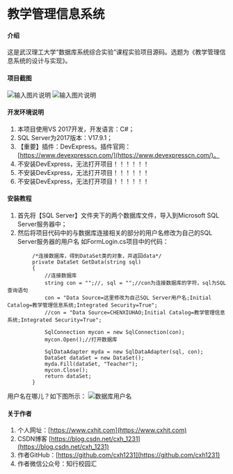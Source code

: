 # 教学管理信息系统

#### 介绍
这是武汉理工大学“数据库系统综合实验”课程实验项目源码。选题为《教学管理信息系统的设计与实现》。


#### 项目截图
![输入图片说明](https://images.gitee.com/uploads/images/2019/1130/000244_1bdd3dfb_5042354.png "图片1.png")
![输入图片说明](https://images.gitee.com/uploads/images/2019/1130/000252_8d245db3_5042354.png "图片2.png")


#### 开发环境说明
1.  本项目使用VS 2017开发，开发语言：C#；
2.  SQL Server为2017版本：V17.9.1；
3.  【重要】插件：DevExpress。插件官网：[https://www.devexpresscn.com/](https://www.devexpresscn.com/)。
4. 不安装DevExpress，无法打开项目！！！！！！
4. 不安装DevExpress，无法打开项目！！！！！！
4. 不安装DevExpress，无法打开项目！！！！！！


#### 安装教程

1.  首先将【SQL Server】文件夹下的两个数据库文件，导入到Microsoft SQL Server服务器中；
2.  然后将项目代码中的与数据库连接相关的部分的用户名修改为自己的SQL Server服务器的用户名
    如FormLogin.cs项目中的代码：

```
        /*连接数据库，得到DataSet类的对象，并返回data*/
        private DataSet GetData(string sql)
        {
            //连接数据库
            string con = "";//, sql = "";//con为连接数据库的字符，sql为SQL查询语句
            con = "Data Source=这里修改为自己SQL Server用户名;Initial Catalog=教学管理信息系统;Integrated Security=True";
            //con = "Data Source=CHENXIUHAO;Initial Catalog=教学管理信息系统;Integrated Security=True";

            SqlConnection mycon = new SqlConnection(con);
            mycon.Open();//打开数据库

            SqlDataAdapter myda = new SqlDataAdapter(sql, con);
            DataSet dataSet = new DataSet();
            myda.Fill(dataSet, "Teacher");
            mycon.Close();
            return dataSet;
        }
```
用户名在哪儿？如下图所示：
![数据库用户名](https://images.gitee.com/uploads/images/2019/1121/230105_51f2916a_5042354.png "TIM截图20191121230040.png")


#### 关于作者

1.  个人网址：[https://www.cxhit.com](https://www.cxhit.com)
2.  CSDN博客 [https://blog.csdn.net/cxh_1231](https://blog.csdn.net/cxh_1231)
3.  作者GitHub：[https://github.com/cxh1231](https://github.com/cxh1231)
4.  作者微信公众号：知行校园汇
